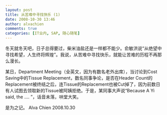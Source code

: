 ```yaml
---
layout: post
title: 从苦难中寻找快乐 (1)
date: 2008-10-30 13:46
author: alvachien
comments: true
categories: [IT业内, SAP, 随心随笔]
---
```

冬天就冬天吧，日子总得要过，柴米油盐还是一样都不能少。俞敏洪说“从绝望中寻找希望，人生终将辉煌”。我说，从苦难中寻找快乐，就能让苦难的历程不再那么漫长。
 
某日，Department Meeting（全英文，因为有数名老外出席），当讨论到Cost Saving中的Tissue Replacement，数名同事争论，是否在Header Count的Replacement被终结之后，连Tissue的Replacement也被Cut掉了，因为前数日有人试图去领取新的Tissue被阿姨拒绝。于是，某同事大声说“Because A Yi said, the .... ”，话音未落，哄堂大笑。
 
是为之记。
Alva Chien
2008.10.30

